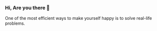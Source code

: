 ### Hi, Are you there 👋

One of the most efficient ways to make yourself happy is to solve real-life problems.

<!--
**Peterbamidele/Peterbamidele** is a ✨ _special_ ✨ repository because its `README.md` (this file) appears on your GitHub profile.

I'm Peter Aro,a strange Software Engineer

Here are some ideas to get you started:

- 🔭 I'm currently  working on a project that will evaluate my educational expertise and provide me a rundown of what i should learn.
- 🌱 As part of my curriculum requirements, I'm now learning  Java,Pyhton and Javascript. Aside from that, I'm personally learning Php
- 👯 I’m looking to collaborate on  creating content for my blog and create videos for youtube  that will help people learn and grow in tech community
- 🤔 I need assistance in software design patterns, system design, artificial intelligence, and embedded systems.
- 💬 Ask me about Java,Python and Php.
- 📫 Connect with Me 🤝🏻
- 😄 Pronouns: he/him 
- ⚡ Fun fact: I'm always baffled as to why God made me the way he did.
-->
